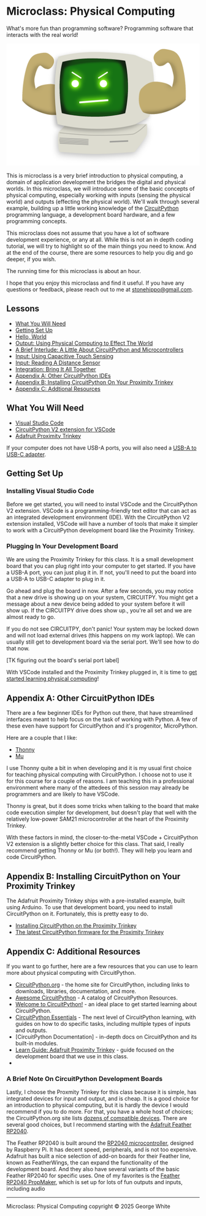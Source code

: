 # Microclass: Physical Computing

What's more fun than programming software? Programming software that interacts with the real world!

![alt text](physical_computing.png)

This is microclass is a very brief introduction to physical computing, a domain of application development the bridges the digital and physical worlds. In this microclass, we will introduce some of the basic concepts of physical computing, especially working with inputs (sensing the physical world) and outputs (effecting the physical world). We'll walk through several example, building up a little working knowledge of the [CircuitPython](https://circuitpython.org) programming language, a development board hardware, and a few programming concepts.

This microclass does not assume that you have a lot of software development experience, or any at all. While this is not an in depth coding tutorial, we will try to highlight so of the main things you need to know. And at the end of the course, there are some resources to help you dig and go deeper, if you wish.

The running time for this microclass is about an hour.

I hope that you enjoy this microclass and find it useful. If you have any questions or feedback, please reach out to me at stonehippo@gmail.com.

## Lessons

- [What You Will Need](#what-you-will-need)
- [Getting Set Up](#getting-set-up)
- [Hello, World](/1_hello_world/README.md)
- [Output: Using Physical Computing to Effect The World](/2_basic_outputs/README.md)
- [A Brief Interlude: A Little About CircuitPython and Microcontrollers](/interlude/README.md)
- [Input: Using Capacitive Touch Sensing](/3_basic_inputs/README.md)
- [Input: Reading A Distance Sensor](/4_sensor_inputs/README.md)
- [Integration: Bring It All Together](/5_integrating_inputs_and_outputs/README.md)
- [Appendix A: Other CircuitPython IDEs](#appendix-a-other-circuitpython-ides)
- [Appendix B: Installing CircuitPython On Your Proximity Trinkey](#appendix-b-installing-circuitpython-on-your-proximity-trinkey)
- [Appendix C: Addtional Resources](#appendix--additional-resources)

## What You Will Need

- [Visual Studio Code](https://code.visualstudio.com/)
- [CircuitPython V2 extension for VSCode](https://marketplace.visualstudio.com/items?itemName=wmerkens.vscode-circuitpython-v2)
- [Adafruit Proximity Trinkey](https://www.adafruit.com/product/5022)

If your computer does not have USB-A ports, you will also need a [USB-A to USB-C adapter](https://www.adafruit.com/product/5030).

## Getting Set Up

### Installing Visual Studio Code

Before we get started, you will need to instal VSCode and the CircuitPython V2 extension. VSCode is a programming-friendly text editor that can act as an integrated development environment (IDE). With the CircuitPython V2 extension installed, VSCode will have a number of tools that make it simpler to work with a CircuitPython development board like the Proximity Trinkey.

### Plugging In Your Development Board

We are using the Proximity Trinkey for this class. It is a small development board that you can plug right into your computer to get started. If you have a USB-A port, you can just plug it in. If not, you'll need to put the board into a USB-A to USB-C adapter to plug in it.

Go ahead and plug the board in now. After a few seconds, you may notice that a new drive is showing up on your system, CIRCUITPY. You might get a message about a new device being added to your system before it will show up. If the CIRCUITPY drive does show up., you're all set and we are almost ready to go.

If you do not see CIRCUITPY, don't panic! Your system may be locked down and will not load external drives (this happens on my work laptop). We can usually still get to development board via the serial port. We'll see how to do that now.

[TK figuring out the board's serial port label]

With VSCode installed and the Proximity Trinkey plugged in, it is time to [get started learning physical computing](/1_hello_world/README.md)!

## Appendix A: Other CircuitPython IDEs

There are a few beginner IDEs for Python out there, that have streamlined interfaces meant to help focus on the task of working with Python. A few of these even have support for CircuitPython and it's progenitor, MicroPython.

Here are a couple that I like:

- [Thonny](https://thonny.org/)
- [Mu](https://codewith.mu/)

I use Thonny quite a bit in when developing and it is my usual first choice for teaching physical computing with CircuitPython. I choose not to use it for this course for a couple of reasons. I am teaching this in a professional environment where many of the attedees of this session may already be programmers and are likely to have VSCode.

Thonny is great, but it does some tricks when talking to the board that make code execution simpler for development, but doesn't play that well with the relatively low-power SAM21 microcontroller at the heart of the Proximity Trinkey. 

With these factors in mind, the closer-to-the-metal VSCode + CircuitPython V2 extension is a slightly better choice for this class. That said, I really recommend getting Thonny or Mu (or both!). They will help you learn and code CircuitPython.

## Appendix B: Installing CircuitPython on Your Proximity Trinkey

The Adafruit Proximity Trinkey ships with a pre-installed example, built using Arduino. To use that development board, you need to install CircuitPython on it. Fortunately, this is pretty easy to do.

- [Installing CircuitPython on the Proximity Trinkey](https://learn.adafruit.com/adafruit-proximity-trinkey/circuitpython)
- [The latest CircuitPython firmware for the Proximity Trinkey](https://circuitpython.org/board/adafruit_proxlight_trinkey_m0/)

## Appendix C: Additional Resources

If you want to go further, here are a few resources that you can use to learn more about physical computing with CircuitPython.

- [CircuitPython.org](https://circuitpython.org) - the home site for CircuitPython, including links to downloads, libraries, documentation, and more.
- [Awesome CircuitPython](https://circuitpython.org/awesome) - A catalog of CircuitPython Resources.
- [Welcome to CircuitPython!](https://learn.adafruit.com/welcome-to-circuitpython) - an ideal place to get started learning about CircuitPython. 
- [CircuitPython Essentials](https://learn.adafruit.com/circuitpython-essentials) - The next level of CircuitPython learning, with guides on how to do specific tasks, including multiple types of inputs and outputs.
- [CircuitPython Documentation] - in-depth docs on CircuitPython and its built-in modules.
- [Learn Guide: Adafruit Proximity Trinkey](https://learn.adafruit.com/adafruit-proximity-trinkey) - guide focused on the development board that we use in this class.
-


### A Brief Note On CircuitPython Development Boards

Lastly, I choose the Proxmity Trinkey for this class because it is simple, has integrated devices for input and output, and is cheap. It is a good choice for an introduction to physical computing, but it is hardly the device I would recommend if you to do more. For that, you have a whole host of choices; the CircuitPython.org site lists [dozens of compatible devices](https://circuitpython.org/downloads). There are several good choices, but I recommend starting with the [Adafruit Feather RP2040](https://www.adafruit.com/product/4884).

The Feather RP2040 is built around the [RP2040 microcontroller](https://www.raspberrypi.com/products/rp2040/), designed by Raspberry Pi. It has decent speed, peripherals, and is not too expensive. Adafruit has built a nice selection of add-on boards for their Feather line, known as FeatherWings, the can expand the functionality of the development board. And they also have several variants of the basic Feather RP2040 for specific uses. One of my favorites is the [Feather RP2040 PropMaker](https://www.adafruit.com/product/5768), which is set up for lots of fun outputs and inputs, including audio

-----

Microclass: Physical Computing copyright &copy; 2025 George White
